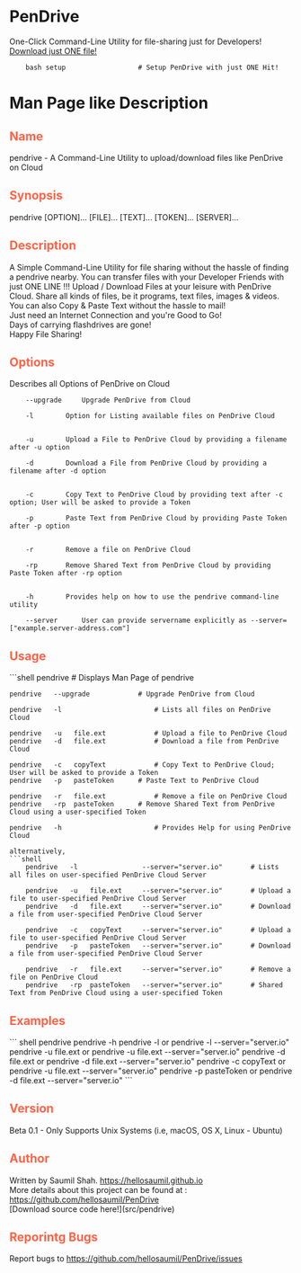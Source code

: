 # PenDrive
One-Click Command-Line Utility for file-sharing just for Developers!
<br>
[Download just ONE file!](setup)
<br>

```shell
	bash setup                	# Setup PenDrive with just ONE Hit!
```
# Man Page like Description

<h2 style="color:tomato"> Name </h2>
pendrive - A Command-Line Utility to upload/download files like PenDrive on Cloud

<h2 style="color:tomato"> Synopsis </h2>
	pendrive [OPTION]... [FILE]... [TEXT]... [TOKEN]... [SERVER]...

<h2 style="color:tomato"> Description </h2>
A Simple Command-Line Utility for file sharing without the hassle of finding a pendrive nearby.
	You can transfer files with your Developer Friends with just ONE LINE !!!
	Upload / Download Files at your leisure with PenDrive Cloud. Share all kinds of files, be it programs, text files, images & videos. You can also Copy & Paste Text without the hassle to mail!
	<br>
	Just need an Internet Connection and you're Good to Go!
	<br>
	Days of carrying flashdrives are gone!
	<br>
	Happy File Sharing!

<h2 style="color:tomato"> Options </h2>
Describes all Options of PenDrive on Cloud

		--upgrade	  Upgrade PenDrive from Cloud

		-l		  Option for Listing available files on PenDrive Cloud


		-u		  Upload a File to PenDrive Cloud by providing a filename after -u option

		-d		  Download a File from PenDrive Cloud by providing a filename after -d option


		-c		  Copy Text to PenDrive Cloud by providing text after -c option; User will be asked to provide a Token

		-p		  Paste Text from PenDrive Cloud by providing Paste Token after -p option


		-r		  Remove a file on PenDrive Cloud

		-rp		  Remove Shared Text from PenDrive Cloud by providing Paste Token after -rp option


		-h		  Provides help on how to use the pendrive command-line utility

		--server	  User can provide servername explicitly as --server=["example.server-address.com"]		

<h2 style="color:tomato"> Usage </h2>
```shell
	pendrive                			# Displays Man Page of pendrive

	pendrive   --upgrade          	# Upgrade PenDrive from Cloud

	pendrive   -l           			# Lists all files on PenDrive Cloud

	pendrive   -u   file.ext			# Upload a file to PenDrive Cloud
	pendrive   -d   file.ext			# Download a file from PenDrive Cloud

	pendrive   -c   copyText			# Copy Text to PenDrive Cloud; User will be asked to provide a Token
	pendrive   -p   pasteToken		# Paste Text to PenDrive Cloud

	pendrive   -r   file.ext			# Remove a file on PenDrive Cloud
	pendrive   -rp  pasteToken		# Remove Shared Text from PenDrive Cloud using a user-specified Token

	pendrive   -h           			# Provides Help for using PenDrive Cloud
```
alternatively,
```shell
	pendrive   -l                --server="server.io"		# Lists all files on user-specified PenDrive Cloud Server

	pendrive   -u   file.ext     --server="server.io"		# Upload a file to user-specified PenDrive Cloud Server
	pendrive   -d   file.ext     --server="server.io"		# Download a file from user-specified PenDrive Cloud Server

	pendrive   -c   copyText     --server="server.io"		# Upload a file to user-specified PenDrive Cloud Server
	pendrive   -p   pasteToken   --server="server.io"		# Download a file from user-specified PenDrive Cloud Server

	pendrive   -r   file.ext     --server="server.io"		# Remove a file on PenDrive Cloud
	pendrive   -rp  pasteToken   --server="server.io"		# Shared Text from PenDrive Cloud using a user-specified Token

```
<h2 style="color:tomato"> Examples </h2>
``` shell
	pendrive
	pendrive -h
	pendrive -l              or   pendrive -l --server="server.io"
	pendrive -u file.ext     or   pendrive -u file.ext --server="server.io"
	pendrive -d file.ext     or   pendrive -d file.ext --server="server.io"
	pendrive -c copyText     or   pendrive -u file.ext --server="server.io"
	pendrive -p pasteToken   or   pendrive -d file.ext --server="server.io"
```

<h2 style="color:tomato"> Version </h2>
Beta 0.1 - Only Supports Unix Systems (i.e, macOS, OS X, Linux - Ubuntu)

<h2 style="color:tomato"> Author </h2>
Written by Saumil Shah. <a href="https://hellosaumil.github.io"> https://hellosaumil.github.io </a>
<br> More details about this project can be found at : <a href="https://github.com/hellosaumil/PenDrive"> https://github.com/hellosaumil/PenDrive </a>
<br>
[Download source code here!](src/pendrive)

<h2 style="color:tomato"> Reporintg Bugs </h2>
Report bugs to <a href="https://github.com/hellosaumil/PenDrive/issues"> https://github.com/hellosaumil/PenDrive/issues </a>
